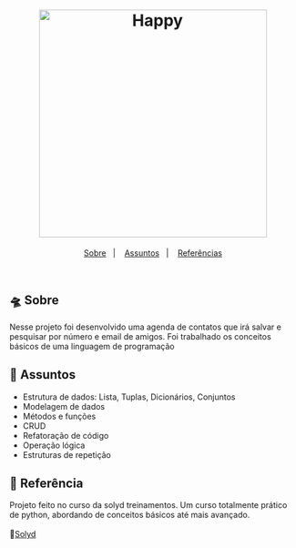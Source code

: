<h1 align="center">
    <img alt="Happy" title="Happy" src="https://blog.vulpi.com.br/wp-content/uploads/2018/01/python-1.png" width="400px"/>
</h1>

<p align="center">
  <a href="#-sobre">Sobre</a>&nbsp;&nbsp;&nbsp;|&nbsp;&nbsp;&nbsp;
  <a href="#-assunto">Assuntos</a>&nbsp;&nbsp;&nbsp;|&nbsp;&nbsp;&nbsp;
  <a href="#-referencia">Referências</a>
</p>
<br>

## :flying_saucer: Sobre

Nesse projeto foi desenvolvido uma agenda de contatos que irá salvar e pesquisar por número e email de amigos. Foi trabalhado os conceitos básicos de uma linguagem de programação

## :bookmark_tabs: Assuntos

- Estrutura de dados: Lista, Tuplas, Dicionários, Conjuntos
- Modelagem de dados
- Métodos e funções
- CRUD
- Refatoração de código
- Operação lógica
- Estruturas de repetição

## :open_file_folder: Referência

Projeto feito no curso da solyd treinamentos. Um curso totalmente prático de python, abordando de conceitos básicos até mais avançado. <br><br>
:pushpin:[Solyd](https://solyd.com.br/)

